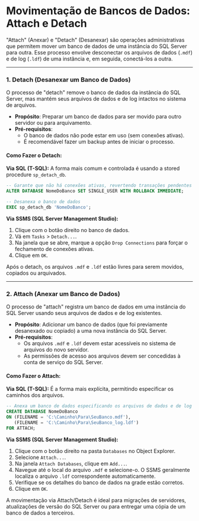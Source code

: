 # Movimentação de Bancos de Dados: Attach e Detach

"Attach" (Anexar) e "Detach" (Desanexar) são operações administrativas que permitem mover um banco de dados de uma instância do SQL Server para outra. Esse processo envolve desconectar os arquivos de dados (`.mdf`) e de log (`.ldf`) de uma instância e, em seguida, conectá-los a outra.

---

### 1. Detach (Desanexar um Banco de Dados)

O processo de "detach" remove o banco de dados da instância do SQL Server, mas mantém seus arquivos de dados e de log intactos no sistema de arquivos.

- **Propósito**: Preparar um banco de dados para ser movido para outro servidor ou para arquivamento.
- **Pré-requisitos**:
  - O banco de dados não pode estar em uso (sem conexões ativas).
  - É recomendável fazer um backup antes de iniciar o processo.

#### Como Fazer o Detach:

**Via SQL (T-SQL):**
A forma mais comum e controlada é usando a stored procedure `sp_detach_db`.

```sql
-- Garante que não há conexões ativas, revertendo transações pendentes
ALTER DATABASE NomeDoBanco SET SINGLE_USER WITH ROLLBACK IMMEDIATE;

-- Desanexa o banco de dados
EXEC sp_detach_db 'NomeDoBanco';
```

**Via SSMS (SQL Server Management Studio):**
1.  Clique com o botão direito no banco de dados.
2.  Vá em `Tasks` > `Detach...`.
3.  Na janela que se abre, marque a opção `Drop Connections` para forçar o fechamento de conexões ativas.
4.  Clique em `OK`.

Após o detach, os arquivos `.mdf` e `.ldf` estão livres para serem movidos, copiados ou arquivados.

---

### 2. Attach (Anexar um Banco de Dados)

O processo de "attach" registra um banco de dados em uma instância do SQL Server usando seus arquivos de dados e de log existentes.

- **Propósito**: Adicionar um banco de dados (que foi previamente desanexado ou copiado) a uma nova instância do SQL Server.
- **Pré-requisitos**:
  - Os arquivos `.mdf` e `.ldf` devem estar acessíveis no sistema de arquivos do novo servidor.
  - As permissões de acesso aos arquivos devem ser concedidas à conta de serviço do SQL Server.

#### Como Fazer o Attach:

**Via SQL (T-SQL):**
É a forma mais explícita, permitindo especificar os caminhos dos arquivos.

```sql
-- Anexa um banco de dados especificando os arquivos de dados e de log
CREATE DATABASE NomeDoBanco
ON (FILENAME = 'C:\Caminho\Para\SeuBanco.mdf'),
   (FILENAME = 'C:\Caminho\Para\SeuBanco_log.ldf')
FOR ATTACH;
```

**Via SSMS (SQL Server Management Studio):**
1.  Clique com o botão direito na pasta `Databases` no Object Explorer.
2.  Selecione `Attach...`.
3.  Na janela `Attach Databases`, clique em `Add...`.
4.  Navegue até o local do arquivo `.mdf` e selecione-o. O SSMS geralmente localiza o arquivo `.ldf` correspondente automaticamente.
5.  Verifique se os detalhes do banco de dados na grade estão corretos.
6.  Clique em `OK`.

A movimentação via Attach/Detach é ideal para migrações de servidores, atualizações de versão do SQL Server ou para entregar uma cópia de um banco de dados a terceiros.
